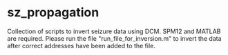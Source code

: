 # sz_propagation
 Collection of scripts to invert seizure data using DCM. SPM12 and MATLAB are required. Please run the file "run_file_for_inversion.m" to invert the data after correct addresses have been added to the file. 
